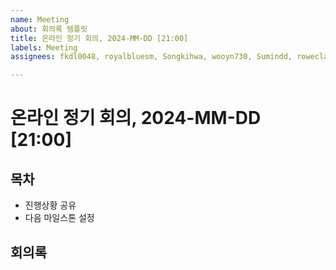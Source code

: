```yaml
---
name: Meeting
about: 회의록 템플릿
title: 온라인 정기 회의, 2024-MM-DD [21:00]
labels: Meeting
assignees: fkdl0048, royalbluesm, Songkihwa, wooyn730, Sumindd, roweclaw, jeongopo, gomgom172

---
```


# 온라인 정기 회의, 2024-MM-DD [21:00]

## 목차
- 진행상황 공유
- 다음 마일스톤 설정

## 회의록
